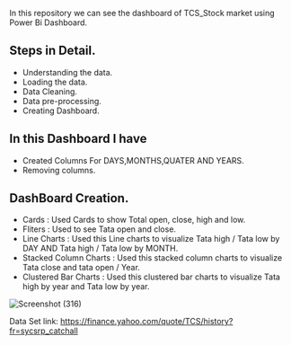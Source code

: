 In this repository we can see the dashboard of TCS_Stock market using Power Bi Dashboard.

## Steps in Detail.

* Understanding the data.
* Loading the data.
* Data Cleaning.
* Data pre-processing.
* Creating Dashboard.

## In this Dashboard I have 
* Created Columns For DAYS,MONTHS,QUATER AND YEARS.
* Removing columns.

## DashBoard Creation.
* Cards : Used Cards to show Total open, close, high and low.
* Fliters : Used to see Tata  open and close.
* Line Charts : Used this Line charts to visualize Tata high / Tata low by DAY AND Tata high / Tata low by MONTH.
* Stacked Column Charts : Used this stacked column charts to visualize Tata close and tata open / Year.
* Clustered Bar Charts : Used this clustered bar charts to visualize Tata high by year and Tata low by year.

![Screenshot (316)](https://github.com/rakshithaelango/TCS_Stockmarket_Analysis_Dashboard_Using_Power-Bi/assets/116090323/ab31686c-f71c-4044-8c35-b4f879ef874c)


Data Set link: https://finance.yahoo.com/quote/TCS/history?fr=sycsrp_catchall

